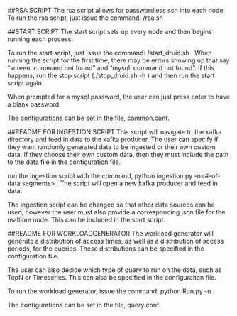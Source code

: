 ##RSA SCRIPT
The rsa script allows for passwordless ssh into each node. To run the rsa script, just issue the command: /rsa.sh <path-to-config-file>

##START SCRIPT
The start script sets up every node and then begins running each process.

To run the start script, just issue the command: /start_druid.sh <path-to-config-file>. When running the script for the first time, there may be errors showing up that say “screen: command not found” and “mysql: command not found”. If this happens, run the stop script (./stop_druid.sh -h <path-to-config-file>) and then run the start script again.

When prompted for a mysql password, the user can just press enter to have a blank password.

The configurations can be set in the file, common.conf.

##README FOR INGESTION SCRIPT
This script will navigate to the kafka directory and feed in data to the kafka producer. The user can specify if they want randomly generated data to be ingested or their own custom data. If they choose their own custom data, then they must include the path to the data file in the configuration file.

run the ingestion script with the command, python ingestion.py -n<#-of-data segments> <path-to-config-file>. The script will open a new kafka producer and feed in data.

The ingestion script can be changed so that other data sources can be used, however the user must also provide a corresponding json file for the realtime node. This can be included in the start script.

##README FOR WORKLOADGENERATOR
The workload generator will generate a distribution of access times, as well as a distribution of access periods, for the queries. These distributions can be specified in the configuration file.

The user can also decide which type of query to run on the data, such as TopN or Timeseries. This can also be specified in the configuraiton file.

To run the workload generator, issue the command: python Run.py -n<number-of-data-entries> <path-to-config-file>. 

The configurations can be set in the file, query.conf.

